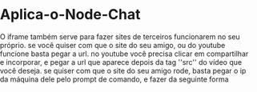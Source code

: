 # Aplica-o-Node-Chat
O iframe também serve para fazer sites de terceiros funcionarem no seu próprio.
se você quiser com que o site do seu amigo, ou do youtube funcione basta pegar a url.
no youtube você precisa clicar em compartilhar e incorporar, e pegar a url que aparece depois da tag ''src'' do vídeo que você deseja.
se quiser com que o site do seu amigo rode, basta pegar o ip da máquina dele pelo prompt de comando, e fazer da seguinte forma




<!DOCTYPE html>
<html lang="en">
<head>
    <meta charset="UTF-8">
    <meta name="viewport" content="width=device-width, initial-scale=1.0">
    <title>Chat - Minha Nova Página</title>
    <style>
        body, html {
            margin: 0;
            padding: 0;
            height: 100%;
            overflow: hidden;
        }

        iframe {
            width: 100%;
            height: 100%;
            border: none;
        }
    </style>
</head>
<body>
    <!-- Adicione o código do vídeo aqui -->
    <iframe src="http://(IP DA PESSOA QUE VC QUER QUE O SITE FIQUE)/" frameborder="0" allowfullscreen></iframe>
</body>
</html>
